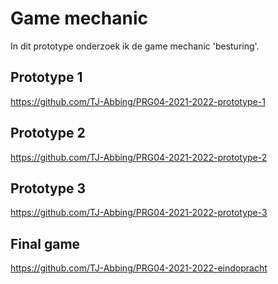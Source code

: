 # Game mechanic
In dit prototype onderzoek ik de game mechanic 'besturing'.
## Prototype 1
https://github.com/TJ-Abbing/PRG04-2021-2022-prototype-1
## Prototype 2
https://github.com/TJ-Abbing/PRG04-2021-2022-prototype-2
## Prototype 3
https://github.com/TJ-Abbing/PRG04-2021-2022-prototype-3
## Final game
https://github.com/TJ-Abbing/PRG04-2021-2022-eindopracht